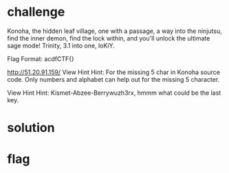 # challenge
Konoha, the hidden leaf village, one with a passage, a way into the ninjutsu, find the inner demon, find the lock within, and you'll unlock the ultimate sage mode! Trinity, 3.1 into one, loKiY.

Flag Format: acdfCTF{}

http://51.20.91.159/
View Hint
Hint: For the missing 5 char in Konoha source code. Only numbers and alphabet can help out for the missing 5 character.

View Hint
Hint: Kismet-Abzee-Berrywuzh3rx, hmmm what could be the last key.

# solution

# flag